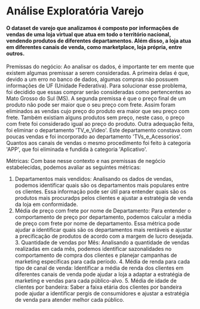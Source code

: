 # Análise Exploratória Varejo

#### O dataset de varejo que analizamos é composto por informações de vendas de uma loja virtual que atua em todo o território nacional, vendendo produtos de diferentes departamentos. Além disso, a loja atua em diferentes canais de venda, como marketplace, loja própria, entre outros.

Premissas do negócio:
Ao analisar os dados, é importante ter em mente que existem algumas premissar a serem consideradas. A primeira delas é que, devido a um erro no banco de dados, algumas compras não possuem informações de UF (Unidade Federativa). Para solucionar esse problema, foi decidido que essas comprar serão consideradas como pertencentes ao Mato Grosso do Sul (MS). A segunda premissa é que o preço final de um produto não pode ser maior que o seu preço com frete.
Assim foram eliminados as vendas cujo preço do produto era maior que seu preço com frete. Também existiam alguns produtos sem preço, neste caso, o preço com frete foi considerado igual ao preço do produto.
Outra adequação feita, foi eliminar o departamento 'TV_e_Video'. Este departamento constava com poucas vendas e foi incorporado ao departamento 'TVs_e_Acessorios'.
Quantos aos canais de vendas o mesmo procedimento foi feito à categoria 'APP', que foi eliminada e fundida à categoria 'Aplicativo'.

Métricas:
Com base nesse contexto e nas premissas de negócio estabelecidas, podemos avaliar as seguintes métricas:

1. Departamentos mais vendidos: Analisando os dados de vendas, podemos identificar quais são os departamentos mais populares entre os clientes. Essa informação pode ser útil para entender quais são os produtos mais procuradps pelos clientes e ajustar a estratégia de venda da loja em conformidade.
2. Média de preço com frete por nome de Departamento: Para entender o comportamento de preço por departamento, podemos calcular a média de preço com frete por nome de departamento. Essa métrica pode ajudar a identificar quais são os departamentos mais rentáveis e ajustar a precificação de produtos de acordo com a margem de lucro desejada.
   3. Quantidade de vendas por Mês: Analisando a quantidade de vendas realizadas em cada mês, podemos identificar sazonalidades no comportamento de compra dos clientes e planejar campanhas de marketing específicas para cada período.
   4. Média de renda para cada tipo de canal de venda: Identificar a média de renda dos clientes em diferentes canais de venda pode ajudar a loja a adaptar a estratégia de marketing e vendas para cada público-alvo.
   5. Média de idade de clientes por bandeira: Saber a faixa etária dos clientes por bandeira pode ajudar a identificar pergis de consumidores e ajustar a estratégia de venda para atender melhor cada público.
